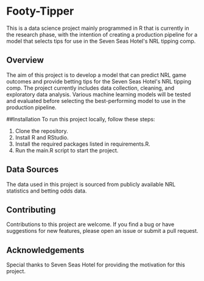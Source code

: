 # Footy-Tipper
This is a data science project mainly programmed in R that is currently in the research phase, with the intention of creating a production pipeline for a model that selects tips for use in the Seven Seas Hotel's NRL tipping comp.

## Overview
The aim of this project is to develop a model that can predict NRL game outcomes and provide betting tips for the Seven Seas Hotel's NRL tipping comp. The project currently includes data collection, cleaning, and exploratory data analysis. Various machine learning models will be tested and evaluated before selecting the best-performing model to use in the production pipeline.

##Installation
To run this project locally, follow these steps:

1. Clone the repository.
2. Install R and RStudio.
3. Install the required packages listed in requirements.R.
4. Run the main.R script to start the project.

## Data Sources
The data used in this project is sourced from publicly available NRL statistics and betting odds data.

## Contributing
Contributions to this project are welcome. If you find a bug or have suggestions for new features, please open an issue or submit a pull request.

## Acknowledgements
Special thanks to Seven Seas Hotel for providing the motivation for this project.
